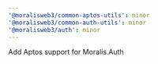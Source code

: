 ```yaml
---
'@moralisweb3/common-aptos-utils': minor
'@moralisweb3/common-auth-utils': minor
'@moralisweb3/auth': minor
---
```


Add Aptos support for Moralis.Auth
